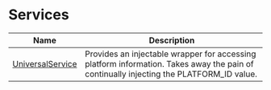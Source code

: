 # Services

| Name | Description |
| ---  | ---         |
| [UniversalService](UniversalModule/UniversalService) | Provides an injectable wrapper for accessing platform information. Takes away the pain of continually injecting the PLATFORM_ID value. |